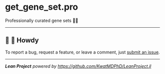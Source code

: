 # get_gene_set.pro

Professionally curated gene sets :scientist:

---

## :wave: :cowboy_hat_face: Howdy

To report a bug, request a feature, or leave a comment, just [submit an issue](https://github.com/KwatMDPhD/gene_sets.pro/issues/new/choose).

---

_**Lean Project** powered by https://github.com/KwatMDPhD/LeanProject.jl_
